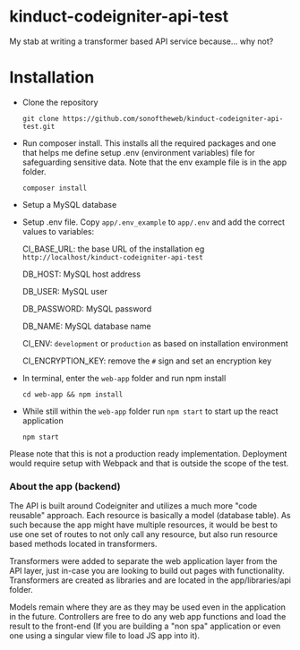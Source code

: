 # kinduct-codeigniter-api-test
My stab at writing a transformer based API service because... why not?

# Installation
* Clone the repository 

    ``git clone https://github.com/sonoftheweb/kinduct-codeigniter-api-test.git``

* Run composer install. This installs all the required packages and one that helps me define setup .env 
(environment variables) file for safeguarding sensitive data. Note that the env example file is in the app folder.

    ``composer install``

* Setup a MySQL database

* Setup .env file. Copy ``app/.env_example`` to ``app/.env`` and add the correct values to variables:

    CI_BASE_URL: the base URL of the installation eg ``http://localhost/kinduct-codeigniter-api-test``
    
    DB_HOST: MySQL host address
    
    DB_USER: MySQL user
    
    DB_PASSWORD: MySQL password
    
    DB_NAME: MySQL database name
    
    CI_ENV: ``development`` or ``production`` as based on installation environment
    
    CI_ENCRYPTION_KEY: remove the ``#`` sign and set an encryption key
    
* In terminal, enter the ``web-app`` folder and run npm install
    
    ``cd web-app && npm install``
    
* While still within the ``web-app`` folder run ``npm start`` to start up the react application
    
    ``npm start``

Please note that this is not a production ready implementation. Deployment would require setup with Webpack and that is 
outside the scope of the test.

### About the app (backend)
The API is built around Codeigniter and utilizes a much more "code reusable" approach. Each
resource is basically a model (database table). As such because the app might have multiple 
resources, it would be best to use one set of routes to not only call any resource, but also
run resource based methods located in transformers.

Transformers were added to separate the web application layer from the API layer, just in-case
you are looking to build out pages with functionality. Transformers are created as libraries and are located in the app/libraries/api folder.

Models remain where they are as they may be used even in the application in the future. Controllers are free to do any web app
functions and load the result to the front-end (If you are building a "non spa" application or even one using a singular view file to load JS app into it).  
